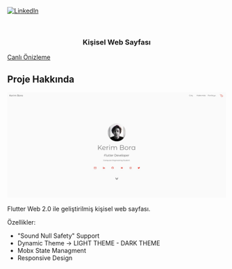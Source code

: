 <!--
*** Thanks for checking out the Best-README-Template. If you have a suggestion
*** that would make this better, please fork the repo and create a pull request
*** or simply open an issue with the tag "enhancement".
*** Thanks again! Now go create something AMAZING! :D
-->



<!-- PROJECT SHIELDS -->

[![LinkedIn][linkedin-shield]][linkedin-url]



<!-- PROJECT LOGO -->
<br />
<p align="center">

  <a href="https://github.com/kerimbr/kerimbrcom"></a>

  <h3 align="center">Kişisel Web Sayfası</h3>
  <a align="center" href="http://www.kerimbr.com">Canlı Önizleme</a>

  





<!-- ABOUT THE PROJECT -->
## Proje Hakkında

[![Product Name Screen Shot][product-screenshot]](http://www.kerimbr.com)

Flutter Web 2.0 ile geliştirilmiş kişisel web sayfası. 

Özellikler:
* "Sound Null Safety" Support 
* Dynamic Theme -> LIGHT THEME - DARK THEME
* Mobx State Managment
* Responsive Design




[linkedin-shield]: https://img.shields.io/badge/-LinkedIn-black.svg?style=for-the-badge&logo=linkedin&colorB=555
[linkedin-url]: https://linkedin.com/in/devkerimbr
[product-screenshot]: screenshot.jpg
